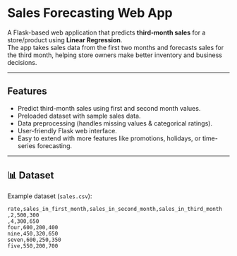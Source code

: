 #  Sales Forecasting Web App

A Flask-based web application that predicts **third-month sales** for a store/product using **Linear Regression**.  
The app takes sales data from the first two months and forecasts sales for the third month, helping store owners make better inventory and business decisions.

---

##  Features
-  Predict third-month sales using first and second month values.
-  Preloaded dataset with sample sales data.
-  Data preprocessing (handles missing values & categorical ratings).
-  User-friendly Flask web interface.
-  Easy to extend with more features like promotions, holidays, or time-series forecasting.

---

## 📊 Dataset

Example dataset (`sales.csv`):

```csv
rate,sales_in_first_month,sales_in_second_month,sales_in_third_month
,2,500,300
,4,300,650
four,600,200,400
nine,450,320,650
seven,600,250,350
five,550,200,700

